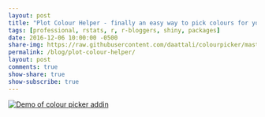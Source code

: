 ```yaml
---
layout: post
title: "Plot Colour Helper - finally an easy way to pick colours for your R plots!"
tags: [professional, rstats, r, r-bloggers, shiny, packages]
date: 2016-12-06 10:00:00 -0500
share-img: https://raw.githubusercontent.com/daattali/colourpicker/master/inst/img/plothelper-demo.png
permalink: /blog/plot-colour-helper/
layout: post
comments: true
show-share: true
show-subscribe: true
---
```


[![Demo of colour picker addin](PNG)](PNG)
